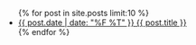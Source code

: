 <ul>
  {% for post in site.posts limit:10 %}
  <li>
    <a href="{{ post.url | relative_url }}">
      <span> {{ post.date | date: "%F %T" }} </span> {{ post.title }}
    </a>
  </li>
  {% endfor %}
</ul>
